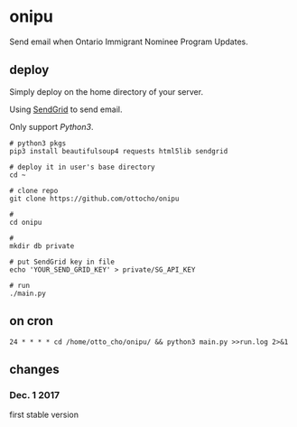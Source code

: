 # onipu

Send email when Ontario Immigrant Nominee Program Updates.

## deploy

Simply deploy on the home directory of your server.

Using [SendGrid](https://sendgrid.com/) to send email.

Only support *Python3*.

``` shell
# python3 pkgs
pip3 install beautifulsoup4 requests html5lib sendgrid

# deploy it in user's base directory
cd ~

# clone repo
git clone https://github.com/ottocho/onipu

#
cd onipu

#
mkdir db private

# put SendGrid key in file
echo 'YOUR_SEND_GRID_KEY' > private/SG_API_KEY

# run
./main.py
```

## on cron

```
24 * * * * cd /home/otto_cho/onipu/ && python3 main.py >>run.log 2>&1
```

## changes

### Dec. 1 2017

first stable version
